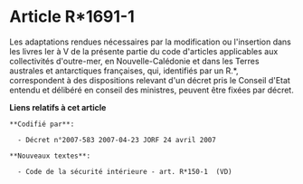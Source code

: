 # Article R*1691-1

Les adaptations rendues nécessaires par la modification ou l'insertion dans les livres Ier à V de la présente partie du code
d'articles applicables aux collectivités d'outre-mer, en Nouvelle-Calédonie et dans les Terres australes et antarctiques
françaises, qui, identifiés par un R.*, correspondent à des dispositions relevant d'un décret pris le Conseil d'Etat entendu
et délibéré en conseil des ministres, peuvent être fixées par décret.

**Liens relatifs à cet article**

	**Codifié par**:

	  - Décret n°2007-583 2007-04-23 JORF 24 avril 2007

	**Nouveaux textes**:

	  - Code de la sécurité intérieure - art. R*150-1  (VD)
